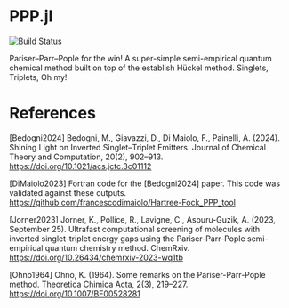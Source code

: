 # PPP.jl

[![Build Status](https://github.com/jarvist/PPP.jl/actions/workflows/CI.yml/badge.svg?branch=main)](https://github.com/jarvist/PPP.jl/actions/workflows/CI.yml?query=branch%3Amain)

Pariser–Parr–Pople for the win! A super-simple semi-empirical quantum chemical method built on top of the establish Hückel method. Singlets, Triplets, Oh my!

# References

[Bedogni2024] Bedogni, M., Giavazzi, D., Di Maiolo, F., Painelli, A. (2024). Shining Light on Inverted Singlet–Triplet Emitters. Journal of Chemical Theory and Computation, 20(2), 902–913. https://doi.org/10.1021/acs.jctc.3c01112

[DiMaiolo2023] Fortran code for the [Bedogni2024] paper. This code was validated against these outputs. https://github.com/francescodimaiolo/Hartree-Fock_PPP_tool

[Jorner2023] Jorner, K., Pollice, R., Lavigne, C., Aspuru-Guzik, A. (2023, September 25). Ultrafast computational screening of molecules with inverted singlet-triplet energy gaps using the Pariser-Parr-Pople semi-empirical quantum chemistry method. ChemRxiv. https://doi.org/10.26434/chemrxiv-2023-wq1tb

[Ohno1964] Ohno, K. (1964). Some remarks on the Pariser-Parr-Pople method. Theoretica Chimica Acta, 2(3), 219–227. https://doi.org/10.1007/BF00528281
